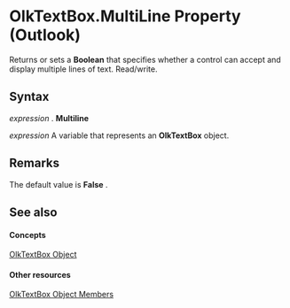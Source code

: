 
# OlkTextBox.MultiLine Property (Outlook)

Returns or sets a  **Boolean** that specifies whether a control can accept and display multiple lines of text. Read/write.


## Syntax

 _expression_ . **Multiline**

 _expression_ A variable that represents an **OlkTextBox** object.


## Remarks

The default value is  **False** .


## See also


#### Concepts


[OlkTextBox Object](8c9438bf-e20a-2f70-90ac-097cf09594ca.md)
#### Other resources


[OlkTextBox Object Members](f4a5f9ea-15f7-164e-d7ca-77a0842105c8.md)
